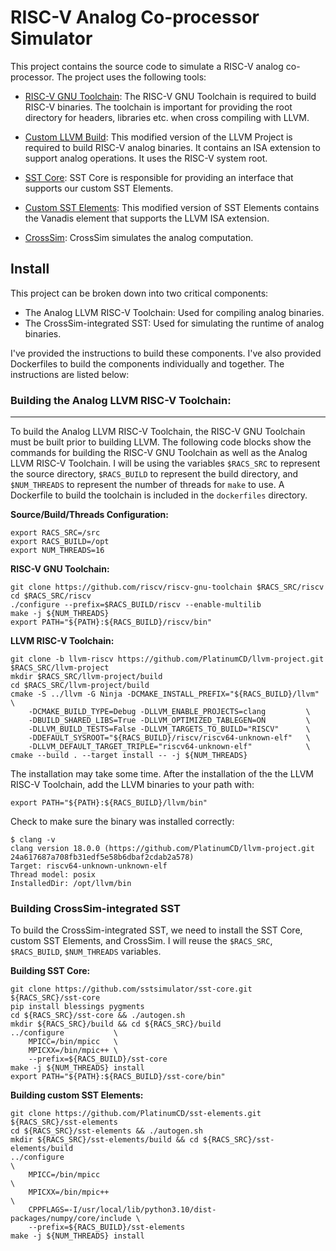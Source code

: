 # RISC-V Analog Co-processor Simulator

This project contains the source code to simulate a RISC-V analog co-processor. The project uses the following tools:

- [RISC-V GNU Toolchain](https://github.com/riscv/riscv-gnu-toolchain): The RISC-V GNU Toolchain is required to build RISC-V binaries. The toolchain is important for providing the root directory for headers, libraries etc. when cross compiling with LLVM.

- [Custom LLVM Build](https://github.com/PlatinumCD/llvm-project/tree/llvm-riscv): This modified version of the LLVM Project is required to build RISC-V analog binaries. It contains an ISA extension to support analog operations. It uses the RISC-V system root.

- [SST Core](https://github.com/sstsimulator/sst-core): SST Core is responsible for providing an interface that supports our custom SST Elements. 

- [Custom SST Elements](https://github.com/PlatinumCD/sst-elements/tree/basic_rocc): This modified version of SST Elements contains the Vanadis element that supports the LLVM ISA extension.  

- [CrossSim](https://github.com/sandialabs/cross-sim): CrossSim simulates the analog computation. 

## Install

This project can be broken down into two critical components:

- The Analog LLVM RISC-V Toolchain: Used for compiling analog binaries.
- The CrossSim-integrated SST: Used for simulating the runtime of analog binaries.

I've provided the instructions to build these components. I've also provided Dockerfiles to build the components individually and together. The instructions are listed below:

### Building the Analog LLVM RISC-V Toolchain:
---

To build the Analog LLVM RISC-V Toolchain, the RISC-V GNU Toolchain must be built prior to building LLVM. The following code blocks show the commands for building the RISC-V GNU Toolchain as well as the Analog LLVM RISC-V Toolchain. I will be using the variables `$RACS_SRC` to represent the source directory, `$RACS_BUILD` to represent the build directory, and `$NUM_THREADS` to represent the number of threads for `make` to use. A Dockerfile to build the toolchain is included in the `dockerfiles` directory. 

__Source/Build/Threads Configuration:__
```
export RACS_SRC=/src
export RACS_BUILD=/opt
export NUM_THREADS=16
```

__RISC-V GNU Toolchain:__
```
git clone https://github.com/riscv/riscv-gnu-toolchain $RACS_SRC/riscv
cd $RACS_SRC/riscv
./configure --prefix=$RACS_BUILD/riscv --enable-multilib
make -j ${NUM_THREADS}
export PATH="${PATH}:${RACS_BUILD}/riscv/bin"
```

__LLVM RISC-V Toolchain:__
```
git clone -b llvm-riscv https://github.com/PlatinumCD/llvm-project.git $RACS_SRC/llvm-project
mkdir $RACS_SRC/llvm-project/build
cd $RACS_SRC/llvm-project/build
cmake -S ../llvm -G Ninja -DCMAKE_INSTALL_PREFIX="${RACS_BUILD}/llvm" \
    -DCMAKE_BUILD_TYPE=Debug -DLLVM_ENABLE_PROJECTS=clang         \
    -DBUILD_SHARED_LIBS=True -DLLVM_OPTIMIZED_TABLEGEN=ON         \
    -DLLVM_BUILD_TESTS=False -DLLVM_TARGETS_TO_BUILD="RISCV"      \
    -DDEFAULT_SYSROOT="${RACS_BUILD}/riscv/riscv64-unknown-elf"   \
    -DLLVM_DEFAULT_TARGET_TRIPLE="riscv64-unknown-elf"            \
cmake --build . --target install -- -j ${NUM_THREADS}
```

The installation may take some time. After the installation of the the LLVM RISC-V Toolchain, add the LLVM binaries to your path with:
```
export PATH="${PATH}:${RACS_BUILD}/llvm/bin"
```

Check to make sure the binary was installed correctly:
```
$ clang -v
clang version 18.0.0 (https://github.com/PlatinumCD/llvm-project.git 24a617687a708fb31edf5e58b6dbaf2cdab2a578)
Target: riscv64-unknown-unknown-elf
Thread model: posix
InstalledDir: /opt/llvm/bin
```

### Building CrossSim-integrated SST

To build the CrossSim-integrated SST, we need to install the SST Core, custom SST Elements, and CrossSim. I will reuse the `$RACS_SRC`, `$RACS_BUILD`, `$NUM_THREADS` variables.

__Building SST Core:__
```
git clone https://github.com/sstsimulator/sst-core.git ${RACS_SRC}/sst-core
pip install blessings pygments
cd ${RACS_SRC}/sst-core && ./autogen.sh
mkdir ${RACS_SRC}/build && cd ${RACS_SRC}/build
../configure           \
    MPICC=/bin/mpicc   \
    MPICXX=/bin/mpic++ \
    --prefix=${RACS_BUILD}/sst-core
make -j ${NUM_THREADS} install
export PATH="${PATH}:${RACS_BUILD}/sst-core/bin"
```

__Building custom SST Elements:__
```
git clone https://github.com/PlatinumCD/sst-elements.git ${RACS_SRC}/sst-elements
cd ${RACS_SRC}/sst-elements && ./autogen.sh
mkdir ${RACS_SRC}/sst-elements/build && cd ${RACS_SRC}/sst-elements/build
../configure                                                              \
    MPICC=/bin/mpicc                                                      \
    MPICXX=/bin/mpic++                                                    \
    CPPFLAGS=-I/usr/local/lib/python3.10/dist-packages/numpy/core/include \
    --prefix=${RACS_BUILD}/sst-elements
make -j ${NUM_THREADS} install
```
